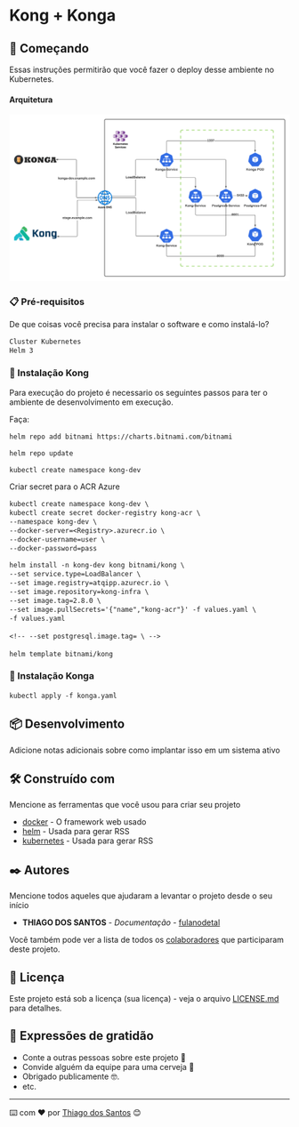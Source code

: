 # Kong + Konga

## 🚀 Começando

Essas instruções permitirão que você fazer o deploy desse ambiente no Kubernetes.

#### Arquitetura
![Diagrama](/images/Diagrama-kong.png)

### 📋 Pré-requisitos

De que coisas você precisa para instalar o software e como instalá-lo?

```
Cluster Kubernetes 
Helm 3
```

### 🔧 Instalação Kong

Para execução do projeto é necessario os seguintes passos para ter o ambiente de desenvolvimento em execução.

Faça:

```
helm repo add bitnami https://charts.bitnami.com/bitnami
```
```
helm repo update
```

```
kubectl create namespace kong-dev
```

Criar secret para o ACR Azure
```
kubectl create namespace kong-dev \
kubectl create secret docker-registry kong-acr \
--namespace kong-dev \
--docker-server=<Registry>.azurecr.io \
--docker-username=user \
--docker-password=pass
```

```
helm install -n kong-dev kong bitnami/kong \
--set service.type=LoadBalancer \
--set image.registry=atqipp.azurecr.io \
--set image.repository=kong-infra \
--set image.tag=2.8.0 \
--set image.pullSecrets='{"name","kong-acr"}' -f values.yaml \
-f values.yaml 

<!-- --set postgresql.image.tag= \ -->

helm template bitnami/kong
```
### 🔧 Instalação Konga
```
kubectl apply -f konga.yaml

```

## 📦 Desenvolvimento

Adicione notas adicionais sobre como implantar isso em um sistema ativo

## 🛠️ Construído com

Mencione as ferramentas que você usou para criar seu projeto

* [docker](http://www.dropwizard.io/1.0.2/docs/) - O framework web usado
* [helm](https://rometools.github.io/rome/) - Usada para gerar RSS
* [kubernetes](https://rometools.github.io/rome/) - Usada para gerar RSS


## ✒️ Autores

Mencione todos aqueles que ajudaram a levantar o projeto desde o seu início

* **THIAGO DOS SANTOS** - *Documentação* - [fulanodetal](https://github.com/linkParaPerfil)

Você também pode ver a lista de todos os [colaboradores](https://github.com/usuario/projeto/colaboradores) que participaram deste projeto.

## 📄 Licença

Este projeto está sob a licença (sua licença) - veja o arquivo [LICENSE.md](https://github.com/usuario/projeto/licenca) para detalhes.

## 🎁 Expressões de gratidão

* Conte a outras pessoas sobre este projeto 📢
* Convide alguém da equipe para uma cerveja 🍺 
* Obrigado publicamente 🤓.
* etc.


---
⌨️ com ❤️ por [Thiago dos Santos](https://gist.github.com/Thiagosnts) 😊
